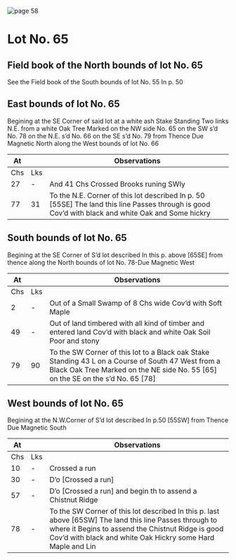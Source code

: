 ![page 58](image/fieldbook/ovid-page-58.jpg)

# Lot No. 65

## Field book of the North bounds of lot No. 65
See the Field book of the South bounds of lot No. 55 In p. 50

## East bounds of lot No. 65
Begining at the SE Corner of said lot at a white ash Stake Standing Two links N.E. from a white Oak Tree Marked on the NW side No. 65 on the SW s’d No. 78 on the N.E. s’d No. 66 on the SE s’d No. 79 from Thence Due Magnetic North along the West bounds of lot No. 66

| At |    | Observations |
| -- | -- | ------------ |
| Chs | Lks | |
27 | - | And 41 Chs Crossed Brooks runing SWly
77 | 31 | To the N.E. Corner of this lot described In p. 50 [55SE] The land this line Passes through is good Cov’d with black and white Oak and Some hickry

## South bounds of lot No. 65
Begining at the SE Corner of S’d lot described In this p. above [65SE] from thence along the North bounds of lot No. 78-Due Magnetic West

| At |    | Observations |
| -- | -- | ------------ |
| Chs | Lks | |
2 | - | Out of a Small Swamp of 8 Chs wide Cov’d with Soft Maple
49 | - | Out of land timbered with all kind of timber and entered land Cov’d with black and white Oak Soil Poor and stony
79 | 90 | To the SW Corner of this lot to a Black oak Stake Standing 43 L on a Course of South 47 West from a Black Oak Tree Marked on the NE side No. 55 [65] on the SE on the s’d No. 65 [78]

## West bounds of lot No. 65
Begining at the N.W.Corner of S’d lot described In p.50 [55SW] from Thence Due Magnetic South

| At |    | Observations |
| -- | -- | ------------ |
| Chs | Lks | |
10 | - | Crossed a run
30 | - | D’o  [Crossed a run]
57 | - | D’o  [Crossed a run] and begin th to assend a Chistnut Ridge
78 | - | To the SW Corner of this lot described In this p. last above [65SW] The land this line Passes through to where it Begins to assend the Chistnut Ridge is good Cov’d with black and white Oak Hickry some Hard Maple and Lin

